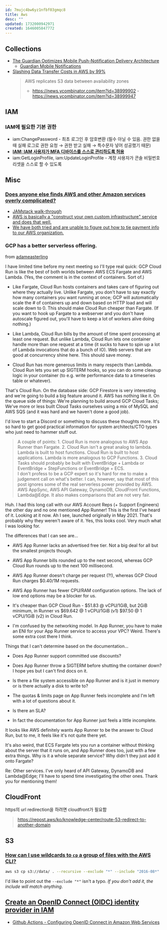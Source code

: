 ```yaml
---
id: 7mujc4bw6yz1nfbf03gmqc8
title: Aws
desc: ""
updated: 1732000942971
created: 1646005847772
---
```


## Collections

- [The Guardian Optimizes Mobile Push-Notification Delivery Architecture](https://www.infoq.com/news/2023/05/guardian-push-architecture/)
  - [Guardian Mobile Notifications](https://github.com/guardian/mobile-n10n)
- [Slashing Data Transfer Costs in AWS by 99%](https://www.bitsand.cloud/posts/slashing-data-transfer-costs/)
  > AWS replicates S3 data between availability zones
  >
  > - https://news.ycombinator.com/item?id=38999902 - https://news.ycombinator.com/item?id=38999947

## IAM

### IAM에 필요한 기본 권한

- iam:ChangePassword - 최초 로그인 후 암호변환 (필수 아닐 수 있음. 권한 없을 때 실패 로그로 권한 요청 → 권한 받고 실패 → 특수문자 넣어 성공했기 때문)
- **[IAM: IAM 사용자가 MFA 디바이스를 스스로 관리하도록 허용](https://docs.aws.amazon.com/ko_kr/IAM/latest/UserGuide/reference_policies_examples_iam_mfa-selfmanage.html)**
- iam:GetLoginProfile, iam:UpdateLoginProfile - 계정 사용자가 콘솔 비밀번호 리셋을 스스로 할 수 있도록

## Misc

### [Does anyone else finds AWS and other Amazon services overly complicated?](https://news.ycombinator.com/item?id=33490314)

- [JAMstack walk-through](https://news.ycombinator.com/item?id=33491010)
- [AWS is basically a "construct your own custom infrastructure" service and does that well.](https://news.ycombinator.com/item?id=33491658)
- [We have both tried and are unable to figure out how to tie payment info to our AWS organization.](https://news.ycombinator.com/item?id=33494968)

### GCP has a better serverless offering.

from [adameasterling](https://news.ycombinator.com/item?id=33523507)

I have limited time before my next meeting so I'll type real quick:
GCP Cloud Run is like the best of both worlds between AWS ECS Fargate and AWS Lambda. (Yes, the comment is in the context of containers. Sort of.)

- Like Fargate, Cloud Run hosts containers and takes care of figuring out where they actually live. Unlike Fargate, you don't have to say exactly how many containers you want running at once; GCP will automatically scale the # of containers up and down based on HTTP load and will scale down to 0. This should make Cloud Run cheaper than Fargate. (If you want to hook up Fargate to a webserver and you don't have autoscale figured out, you'll have to keep a lot of workers alive doing nothing.)

- Like Lambda, Cloud Run bills by the amount of time spent processing at least one request. But unlike Lambda, Cloud Run lets one container handle more than one request at a time (it sucks to have to spin up a lot of Lambda invocations that do a bunch of IO). Web servers that are good at concurrency shine here. This should save money.

- Cloud Run has more generous limits in many respects than Lambda. Cloud Run lets you set up SIGTERM hooks, so you can do some cleanup logic in your container (to e.g. write performance data to a timeseries table or whatever).

That's Cloud Run. On the database side: GCP Firestore is very interesting and we're going to build a big feature around it. AWS has nothing like it. On the queue side of things: We're planning to build around GCP Cloud Tasks; We've more or less built Cloud Tasks ourselves using a mix of MySQL and AWS SQS (and it was hard and we haven't done a good job).

I'd love to start a Discord or something to discuss these thoughts more. It's so hard to get good practical information for system architects/CTO types who just need to hammer stuff out.

> A couple of points: 1. Cloud Run is more analogous to AWS App Runner than Fargate. 2. Cloud Run isn't a great analog to lambda. Lambda is built to host functions. Cloud Run is built to host applications. Lambda is more analogous to GCP Functions. 3. Cloud Tasks should probably be built with EventBridge + Lambda or EventBridge + StepFunctions or EventBridge + ECS.  
> I don't profess to be a GCP expert so it's hard for me to make a judgement call on what's better. I can, however, say that most of this post ignores some of the real serverless power provided by AWS. AWS AppSync, AWS API Gateway, DynamoDB, CloudFront Functions, Lambda@Edge. It also makes comparisons that are not very fair.

Huh. I had this long call with our AWS Account Reps (+ Support Engineers) the other day and no one mentioned App Runner! This is the first I've heard of it. Looking at it now.
Ah I see, launched originally in May 2021. That's probably why they weren't aware of it. Yes, this looks cool. Very much what I was looking for.

The differences that I can see are...

- AWS App Runner lacks an advertised free tier. Not a big deal for all but the smallest projects though.

- AWS App Runner bills rounded up to the next second, whereas GCP Cloud Run rounds up to the next 100 millisecond.

- AWS App Runner doesn't charge per request (?!), whereas GCP Cloud Run charges $0.40/1M requests.

- AWS App Runner has fewer CPU/RAM configuration options. The lack of low end options may be a blocker for us.

- It's cheaper than GCP Cloud Run - $51.83 @ vCPU/1GiB, but 2GiB minimum, in Runner vs $69.642 @ 1 vCPU/1GiB (v1) $97.50 @ 1 vCPU/1GiB (v2) in Cloud Run.

- I'm confused by the networking model. In App Runner, you have to make an ENI for your App Runner service to access your VPC? Weird. There's some extra cost there I think.

Things that I can't determine based on the documentation...

- Does App Runner support committed use discounts?

- Does App Runner throw a SIGTERM before shutting the container down? I hope yes but I can't find docs on it.

- Is there a file system accessible on App Runner and is it just in memory or is there actually a disk to write to?

- The quotas & limits page on App Runner feels incomplete and I'm left with a lot of questions about it.

- Is there an SLA?

- In fact the documentation for App Runner just feels a little incomplete.

It looks like AWS definitely wants App Runner to be the answer to Cloud Run, but to me, it feels like it's not quite there yet.

It's also weird, that ECS Fargate lets you run a container without thinking about the server that it runs on, and App Runner does too, just with a few extra things. Why is it a whole separate service? Why didn't they just add it onto Fargate?

Re: Other services. I've only heard of API Gateway, DynamoDB and Lambda@Edge; I'll have to spend time investigating the other ones. Thank you for mentioning them!

## CloudFront

https의 url redirection을 하려면 cloudfront가 필요함

> https://repost.aws/ko/knowledge-center/route-53-redirect-to-another-domain

## S3

### [How can I use wildcards to `cp` a group of files with the AWS CLI?](https://stackoverflow.com/a/38834779/5163033)

```sh
aws s3 cp s3://data/ . --recursive --exclude "*" --include "2016-08*"
```

I'd like to point out the `--exclude "*"` isn't a typo. _If you don't add it, the include will match anything_.

## [Create an OpenID Connect (OIDC) identity provider in IAM](https://docs.aws.amazon.com/IAM/latest/UserGuide/id_roles_providers_create_oidc.html)

- [Github Actions - Configuring OpenID Connect in Amazon Web Services](https://docs.github.com/en/actions/security-for-github-actions/security-hardening-your-deployments/configuring-openid-connect-in-amazon-web-services)

